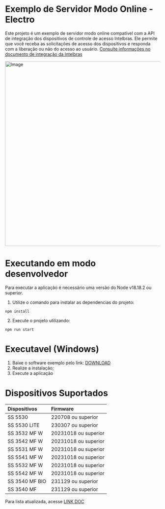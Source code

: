 # Exemplo de Servidor Modo Online - Electro

Este projeto é um exemplo de servidor modo online compatível com a API de integração dos dispositivos de controle de acesso Intelbras. Ele permite que você receba as solicitações de acesso dos dispositivos e responda com a liberação ou não do acesso ao usuário. [Consulte informações no documento de integração da Intelbras](https://intelbras-caco-api.intelbras.com.br/modo_online) 

<img width="600px" src="https://i.imgur.com/f8Xju9q.png" align="center" alt="Image" />

# Executando em modo desenvolvedor

Para executar a aplicação é necessário uma versão do Node v18.18.2 ou superior.

1. Utilize o comando para instalar as dependencias do projeto:

```
npm install
```

2. Execute o projeto utilizando:
```
npm run start
```

# Executavel (Windows)

1. Baixe o software exemplo pelo link: [DOWNLOAD](https://github.com/johwconst/IntelbrasModoOnlineElectron/releases/download/1.0.0/IntelbrasModoOnlineElectron-Setup-1.0.0.exe)
2. Realize a instalação;
3. Execute a aplicação

# Dispositivos Suportados

| Dispositivos | Firmware |
| :----- | :---- | 
| SS 5530 |   220708 ou superior  |
| SS 5530 LITE |  230307 ou superior |
| SS 3532 MF W |   20231018 ou superior |
| SS 3542 MF W |   20231018 ou superior |
| SS 5531 MF W |   20231018 ou superior |
| SS 5541 MF W |   20231018 ou superior |
| SS 5532 MF W |   20231018 ou superior |
| SS 5542 MF W |   20231018 ou superior |
| SS 3540 MF BIO |   231129 ou superior |
| SS 3540 MF |   231129 ou superior |

Para lista atualizada, acesse [LINK DOC](https://intelbras-caco-api.intelbras.com.br/modo_online)
